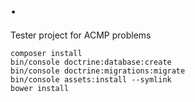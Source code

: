 .
=
Tester project for ACMP problems
```
composer install
bin/console doctrine:database:create
bin/console doctrine:migrations:migrate
bin/console assets:install --symlink
bower install
```